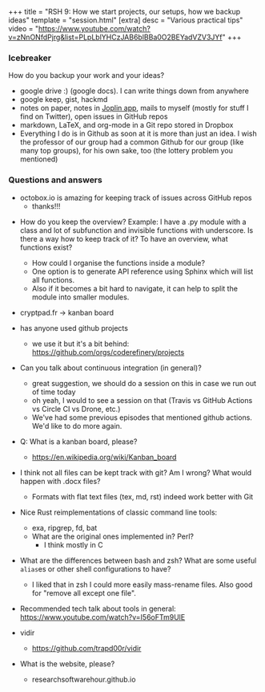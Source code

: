 +++
title = "RSH 9: How we start projects, our setups, how we backup ideas"
template = "session.html"
[extra]
desc = "Various practical tips"
video = "https://www.youtube.com/watch?v=zNnONfdPjrg&list=PLpLblYHCzJAB6blBBa0O2BEYadVZV3JYf"
+++

### Icebreaker

How do you backup your work and your ideas?

- google drive :) (google docs). I can write things down from anywhere
- google keep, gist, hackmd
- notes on paper, notes in [Joplin app](https://joplinapp.org), mails to myself (mostly for stuff I find on Twitter), open issues in GitHub repos
- markdown, LaTeX, and org-mode in a Git repo stored in Dropbox
- Everything I do is in Github as soon at it is more than just an idea. I wish the professor of our group had a common Github for our group (like many top groups), for his own sake, too (the lottery problem you mentioned)


### Questions and answers

* octobox.io is amazing for keeping track of issues across GitHub repos
  - thanks!!!

- How do you keep the overview? Example: I have a .py module with a class and lot of subfunction and invisible functions with underscore. Is there a way how to keep track of it? To have an overview, what functions exist?
    - How could I organise the functions inside a module?
    - One option is to generate API reference using Sphinx which will list all functions.
    - Also if it becomes a bit hard to navigate, it can help to split the module into smaller modules.

- cryptpad.fr -> kanban board

- has anyone used github projects 
  - we use it but it's a bit behind: https://github.com/orgs/coderefinery/projects

- Can you talk about continuous integration (in general)?
  - great suggestion, we should do a session on this in case we run out of time today
  - oh yeah, I would to see a session on that (Travis vs GitHub Actions vs Circle CI vs Drone, etc.)
  - We've had some previous episodes that mentioned github actions.  We'd like to do more again.

- Q: What is a kanban board, please?
  - https://en.wikipedia.org/wiki/Kanban_board

- I think not all files can be kept track with git? Am I wrong? What would happen with .docx  files?
  - Formats with flat text files (tex, md, rst) indeed work better with Git

- Nice Rust reimplementations of classic command line tools:
  - exa, ripgrep, fd, bat
  - What are the original ones implemented in? Perl?
    - I think mostly in C

- What are the differences between bash and zsh? What are some useful `alias`es or other shell configurations to have?
  - I liked that in zsh I could more easily mass-rename files. Also good for "remove all except one file".

- Recommended tech talk about tools in general: https://www.youtube.com/watch?v=I56oFTm9UlE

- vidir
  - https://github.com/trapd00r/vidir

- What is the website, please?
    - researchsoftwarehour.github.io
